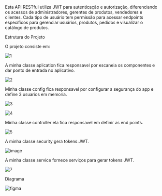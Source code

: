 Esta API RESTful utiliza JWT para autenticação e autorização, diferenciando os acessos de administradores, gerentes de produtos, vendedores e clientes. Cada tipo de usuário tem permissão para acessar endpoints específicos para gerenciar usuários, produtos, pedidos e visualizar o catálogo de produtos.

Estrutura do Projeto 

O projeto consiste em:

![1](https://github.com/Lucasilva-tg/Av2_ArquiteturaWeb/assets/101115192/813b7d29-2750-4ae4-bd90-4def0a7c6c3f)

A minha classe aplication fica responsavel por escaneia os componentes e dar ponto de entrada no aplicativo.

![2](https://github.com/Lucasilva-tg/Av2_ArquiteturaWeb/assets/101115192/cc248e43-7202-407b-b6eb-06048acc670f)

Minha classe config fica responsavel por configurar a segurança do app e define 3 usuarios em memoria.

![3](https://github.com/Lucasilva-tg/Av2_ArquiteturaWeb/assets/101115192/ef3d388c-afe0-4e2d-8e93-1b448a573933)

![4](https://github.com/Lucasilva-tg/Av2_ArquiteturaWeb/assets/101115192/47e92163-efd6-4491-9d39-76231866e223)

Minha classe controller ela fica responsavel em definir as end points.

![5](https://github.com/Lucasilva-tg/Av2_ArquiteturaWeb/assets/101115192/1562bac3-2e15-48d9-8db9-2389580093f2)

A minha classe security gera tokens JWT.

![image](https://github.com/Lucasilva-tg/Av2_ArquiteturaWeb/assets/101115192/bf2507f5-7a03-4ac4-a3ff-ba045d59fc89)

A minha classe service fornece serviços para gerar tokens JWT.

![7](https://github.com/Lucasilva-tg/Av2_ArquiteturaWeb/assets/101115192/b0835220-cc5d-4a99-933f-eb1c30ec2007)


Diagrama

![figma](https://github.com/Lucasilva-tg/Av2_ArquiteturaWeb/assets/101115192/e875143e-f8f4-4f2f-ae8a-9c1a2c587dae)
